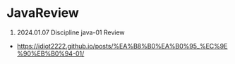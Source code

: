 # JavaReview
1. 2024.01.07 Discipline java-01 Review
 - https://idiot2222.github.io/posts/%EA%B8%B0%EA%B0%95_%EC%9E%90%EB%B0%94-01/
